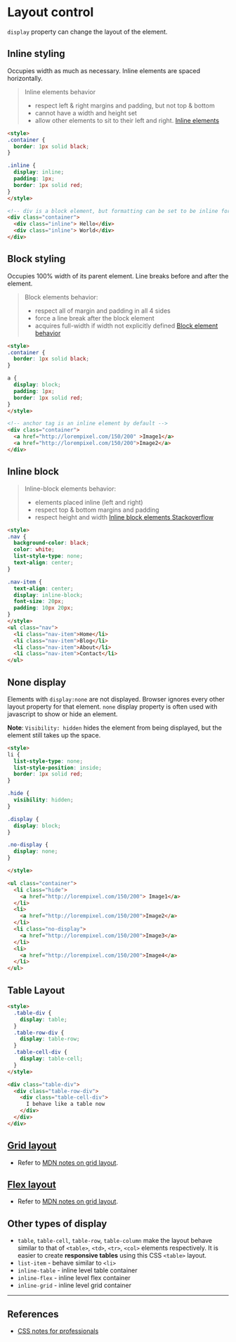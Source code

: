 # Layout control

`display` property can change the layout of the element.

## Inline styling

Occupies width as much as necessary. Inline elements are spaced horizontally.
<br>

> Inline elements behavior
>
> * respect left & right margins and padding, but not top & bottom
> * cannot have a width and height set
> * allow other elements to sit to their left and right.
> [Inline elements](https://hacks.mozilla.org/2015/03/understanding-inline-box-model/)

```HTML
<style>
.container {
  border: 1px solid black;
}

.inline {
  display: inline;
  padding: 1px;
  border: 1px solid red;
}
</style>

<!-- div is a block element, but formatting can be set to be inline formatting -->
<div class="container">
  <div class="inline"> Hello</div>
  <div class="inline"> World</div>
</div>
```

## Block styling

Occupies 100% width of its parent element. Line
breaks before and after the element.

> Block elements behavior:
>
> * respect all of margin and padding in all 4 sides
> * force a line break after the block element
> * acquires full-width if width not explicitly defined
> [Block element behavior](https://stackoverflow.com/questions/9189810/css-display-inline-vs-inline-block)

```HTML
<style>
.container {
  border: 1px solid black;
}

a {
  display: block;
  padding: 1px;
  border: 1px solid red;
}
</style>

<!-- anchor tag is an inline element by default -->
<div class="container">
  <a href="http://lorempixel.com/150/200" >Image1</a>
  <a href="http://lorempixel.com/150/200">Image2</a>
</div>
```

## Inline block

> Inline-block elements behavior:
>
> * elements placed inline (left and right)
> * respect top & bottom margins and padding
> * respect height and width
> [Inline block elements Stackoverflow](https://stackoverflow.com/questions/9189810/css-display-inline-vs-inline-block)

```HTML
<style>
.nav {
  background-color: black;
  color: white;
  list-style-type: none;
  text-align: center;
}

.nav-item {
  text-align: center;
  display: inline-block;
  font-size: 20px;
  padding: 10px 20px;
}
</style>
<ul class="nav">
  <li class="nav-item">Home</li>
  <li class="nav-item">Blog</li>
  <li class="nav-item">About</li>
  <li class="nav-item">Contact</li>
</ul>
```

## None display

Elements with `display:none` are not displayed. Browser ignores every other layout property for that element. `none` display property is often used with javascript to show or hide an element.

**Note**: `Visibility: hidden` hides the element from being displayed, but the element still takes up the space.

```HTML
<style>
li {
  list-style-type: none;
  list-style-position: inside;
  border: 1px solid red;
}

.hide {
  visibility: hidden;
}

.display {
  display: block;
}

.no-display {
  display: none;
}

</style>

<ul class="container">
  <li class="hide">
    <a href="http://lorempixel.com/150/200"> Image1</a>
  </li>
  <li>
    <a href="http://lorempixel.com/150/200">Image2</a>
  </li>
  <li class="no-display">
    <a href="http://lorempixel.com/150/200">Image3</a>
  </li>
  <li>
    <a href="http://lorempixel.com/150/200">Image4</a>
  </li>
</ul>
```

## Table Layout

```HTML
<style>
  .table-div {
    display: table;
  }
  .table-row-div {
    display: table-row;
  }
  .table-cell-div {
    display: table-cell;
  }
</style>

<div class="table-div">
  <div class="table-row-div">
    <div class="table-cell-div">
      I behave like a table now
    </div>
  </div>
</div>
```

## [Grid layout](./chapter_24.md)

* Refer to [MDN notes on grid layout](../MDN/GridLayout/1_grid.md).

## [Flex layout](./chapter_16.md)

* Refer to [MDN notes on grid layout](../MDN/FlexboxLayout/1_flexbox_basics.md).

## Other types of display

* `table`, `table-cell`, `table-row`, `table-column` make the layout behave similar to that of `<table>`, `<td>`, `<tr>`, `<col>` elements respectively. It is easier to create **responsive tables** using this CSS `<table>` layout.
* `list-item` - behave similar to `<li>`
* `inline-table` - inline level table container
* `inline-flex` - inline level flex container
* `inline-grid` - inline level grid container

---

## References

* [CSS notes for professionals](https://books.goalkicker.com/CSSBook/)
